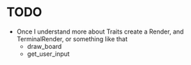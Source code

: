 # TODO

- Once I understand more about Traits create a Render, and TerminalRender, or something like that
  - draw_board
  - get_user_input